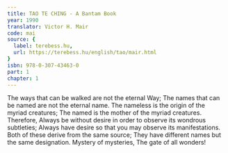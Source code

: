 ```yaml
---
title: TAO TE CHING - A Bantam Book
year: 1990
translator: Victor H. Mair
code: mai
source: {
  label: terebess.hu,
  url: https://terebess.hu/english/tao/mair.html
}
isbn: 978-0-307-43463-0
part: 1
chapter: 1
---
```

The ways that can be walked are not the eternal Way;
The names that can be named are not the eternal name.
The nameless is the origin of the myriad creatures;
The named is the mother of the myriad creatures.
Therefore,
Always be without desire in order to observe its wondrous subtleties;
Always have desire so that you may observe its manifestations.
Both of these derive from the same source;
They have different names but the same designation.
Mystery of mysteries,
The gate of all wonders!